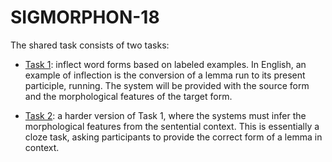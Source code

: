 # SIGMORPHON-18

The shared task consists of two tasks: 
* [Task 1](https://sigmorphon.github.io/sharedtasks/2018/task1/): inflect word forms based on labeled examples. In English, an example of inflection is the conversion of a lemma run to its present participle, running. The system will be provided with the source form and the morphological features of the target form. 

* [Task 2](https://sigmorphon.github.io/sharedtasks/2018/task2/): a harder version of Task 1, where the systems must infer the morphological features from the sentential context. This is essentially a cloze task, asking participants to provide the correct form of a lemma in context.
